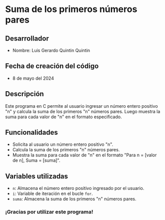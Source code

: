 ﻿
# Suma de los primeros números pares

## Desarrollador
- Nombre: Luis Gerardo Quintin Quintin

## Fecha de creación del código
- 8 de mayo del 2024

## Descripción
Este programa en C permite al usuario ingresar un número entero positivo "n" y calcula la suma de los primeros "n" números pares. Luego muestra la suma para cada valor de "n" en el formato especificado.

## Funcionalidades
- Solicita al usuario un número entero positivo "n".
- Calcula la suma de los primeros "n" números pares.
- Muestra la suma para cada valor de "n" en el formato "Para n = [valor de n], Suma = [suma]".

## Variables utilizadas
- `n`: Almacena el número entero positivo ingresado por el usuario.
- `i`: Variable de iteración en el bucle `for`.
- `suma`: Almacena la suma de los primeros "n" números pares.


### ¡Gracias por utilizar este programa!

